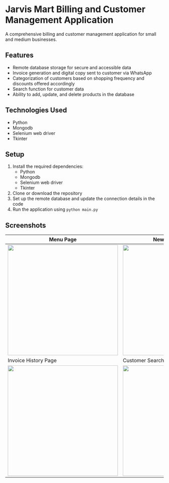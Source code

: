 # Jarvis Mart Billing and Customer Management Application

A comprehensive billing and customer management application for small and medium businesses. 

## Features

- Remote database storage for secure and accessible data
- Invoice generation and digital copy sent to customer via WhatsApp
- Categorization of customers based on shopping frequency and discounts offered accordingly
- Search function for customer data
- Ability to add, update, and delete products in the database

## Technologies Used

- Python
- Mongodb
- Selenium web driver
- Tkinter

## Setup

1. Install the required dependencies: 
    - Python
    - Mongodb
    - Selenium web driver
    - Tkinter
2. Clone or download the repository
3. Set up the remote database and update the connection details in the code
4. Run the application using `python main.py`

## Screenshots

| Menu Page | New Shopping Page | Best Customers Page |
| --- | --- | --- |
| <img src="https://user-images.githubusercontent.com/90051370/149282340-fc48c8fa-a414-4927-ba43-9164c1b9d86f.png" width="350"> | <img src="https://user-images.githubusercontent.com/90051370/149284177-08f6758f-69d0-434d-8c31-130f086020a4.png" width="350"> | <img src="https://user-images.githubusercontent.com/90051370/149286829-150b5283-c06c-4634-b551-ef5bfb0603a3.png" width="350"> |
| Invoice History Page | Customer Search Page | Manage Products Page |
| <img src="https://user-images.githubusercontent.com/90051370/149287136-a21bf316-c6a2-4706-b966-3cd5328472ce.png" width="350"> | <img src="https://user-images.githubusercontent.com/90051370/149287326-46df82fb-317d-4e86-ba34-9575b6ff4921.png" width="350"> | <img src="https://user-images.githubusercontent.com/90051370/149287738-5fb89b7b-908b-470d-b4f5-36cd03f356b4.png" width="350"> |


